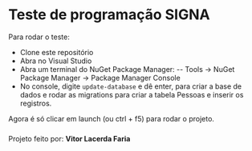 # Teste de programação SIGNA
Para rodar o teste:
- Clone este repositório
- Abra no Visual Studio
- Abra um terminal do NuGet Package Manager: 
-- Tools -> NuGet Package Manager -> Package Manager Console
- No console, digite `update-database` e dê enter, para criar a base de dados e rodar as migrations para criar a tabela Pessoas e inserir os registros.

Agora é só clicar em launch (ou ctrl + f5) para rodar o projeto.

###
Projeto feito por: **Vitor Lacerda Faria**
